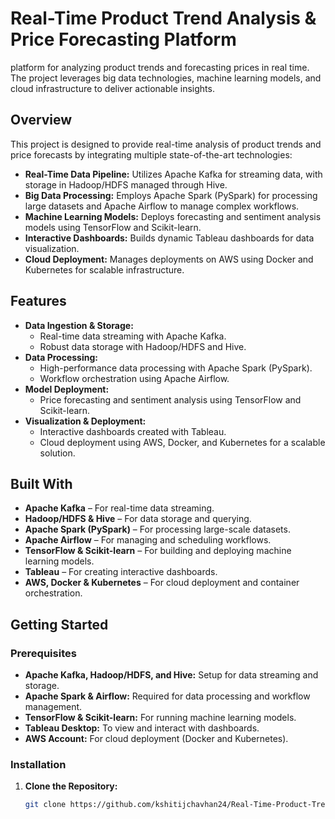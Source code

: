 # Real-Time Product Trend Analysis & Price Forecasting Platform

platform for analyzing product trends and forecasting prices in real time. The project leverages big data technologies, machine learning models, and cloud infrastructure to deliver actionable insights.

## Overview

This project is designed to provide real-time analysis of product trends and price forecasts by integrating multiple state-of-the-art technologies:
- **Real-Time Data Pipeline:** Utilizes Apache Kafka for streaming data, with storage in Hadoop/HDFS managed through Hive.
- **Big Data Processing:** Employs Apache Spark (PySpark) for processing large datasets and Apache Airflow to manage complex workflows.
- **Machine Learning Models:** Deploys forecasting and sentiment analysis models using TensorFlow and Scikit-learn.
- **Interactive Dashboards:** Builds dynamic Tableau dashboards for data visualization.
- **Cloud Deployment:** Manages deployments on AWS using Docker and Kubernetes for scalable infrastructure.

## Features

- **Data Ingestion & Storage:**
  - Real-time data streaming with Apache Kafka.
  - Robust data storage with Hadoop/HDFS and Hive.
- **Data Processing:**
  - High-performance data processing with Apache Spark (PySpark).
  - Workflow orchestration using Apache Airflow.
- **Model Deployment:**
  - Price forecasting and sentiment analysis using TensorFlow and Scikit-learn.
- **Visualization & Deployment:**
  - Interactive dashboards created with Tableau.
  - Cloud deployment using AWS, Docker, and Kubernetes for a scalable solution.

## Built With

- **Apache Kafka** – For real-time data streaming.
- **Hadoop/HDFS & Hive** – For data storage and querying.
- **Apache Spark (PySpark)** – For processing large-scale datasets.
- **Apache Airflow** – For managing and scheduling workflows.
- **TensorFlow & Scikit-learn** – For building and deploying machine learning models.
- **Tableau** – For creating interactive dashboards.
- **AWS, Docker & Kubernetes** – For cloud deployment and container orchestration.

## Getting Started

### Prerequisites

- **Apache Kafka, Hadoop/HDFS, and Hive:** Setup for data streaming and storage.
- **Apache Spark & Airflow:** Required for data processing and workflow management.
- **TensorFlow & Scikit-learn:** For running machine learning models.
- **Tableau Desktop:** To view and interact with dashboards.
- **AWS Account:** For cloud deployment (Docker and Kubernetes).

### Installation

1. **Clone the Repository:**

   ```bash
   git clone https://github.com/kshitijchavhan24/Real-Time-Product-Trend-Price-Forecasting.git
